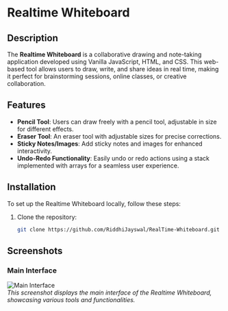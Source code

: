# Realtime Whiteboard

## Description
The **Realtime Whiteboard** is a collaborative drawing and note-taking application developed using Vanilla JavaScript, HTML, and CSS. This web-based tool allows users to draw, write, and share ideas in real time, making it perfect for brainstorming sessions, online classes, or creative collaboration.

## Features
- **Pencil Tool**: Users can draw freely with a pencil tool, adjustable in size for different effects.
- **Eraser Tool**: An eraser tool with adjustable sizes for precise corrections.
- **Sticky Notes/Images**: Add sticky notes and images for enhanced interactivity.
- **Undo-Redo Functionality**: Easily undo or redo actions using a stack implemented with arrays for a seamless user experience.

## Installation
To set up the Realtime Whiteboard locally, follow these steps:

1. Clone the repository:
   ```bash
   git clone https://github.com/RiddhiJayswal/RealTime-Whiteboard.git

## Screenshots

### Main Interface
![Main Interface](https://drive.google.com/uc?export=view&id=1nsiVsYDBUxJ7QePjTsQc1rkcbybpux4C)  
*This screenshot displays the main interface of the Realtime Whiteboard, showcasing various tools and functionalities.*


